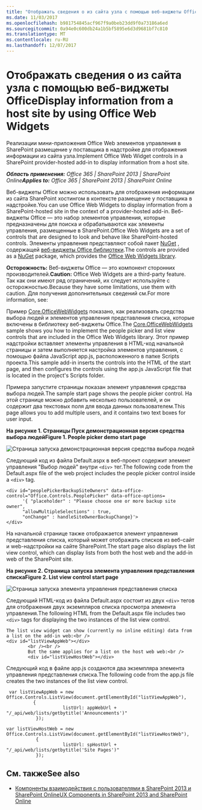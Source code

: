 ```yaml
---
title: "Отображать сведения о из сайта узла с помощью веб-виджеты Office"
ms.date: 11/03/2017
ms.openlocfilehash: b981754845acf967f9a0beb23dd9f0a73186a6ed
ms.sourcegitcommit: 0a94e0c600db24a1b5bf5895e6d3d9681bf7c810
ms.translationtype: MT
ms.contentlocale: ru-RU
ms.lasthandoff: 12/07/2017
---
```

# <a name="display-information-from-a-host-site-by-using-office-web-widgets"></a><span data-ttu-id="c5d0c-102">Отображать сведения о из сайта узла с помощью веб-виджеты Office</span><span class="sxs-lookup"><span data-stu-id="c5d0c-102">Display information from a host site by using Office Web Widgets</span></span>

<span data-ttu-id="c5d0c-103">Реализации мини-приложения Office Web элементов управления в SharePoint размещение у поставщика в надстройке для отображения информации из сайта узла.</span><span class="sxs-lookup"><span data-stu-id="c5d0c-103">Implement Office Web Widget controls in a SharePoint provider-hosted add-in to display information from a host site.</span></span>

<span data-ttu-id="c5d0c-104">_**Область применения:** Office 365 | SharePoint 2013 | SharePoint Online_</span><span class="sxs-lookup"><span data-stu-id="c5d0c-104">_**Applies to:** Office 365 | SharePoint 2013 | SharePoint Online_</span></span>

<span data-ttu-id="c5d0c-105">Веб-виджеты Office можно использовать для отображения информации из сайта SharePoint хостингом в контексте размещение у поставщика в надстройке.</span><span class="sxs-lookup"><span data-stu-id="c5d0c-105">You can use Office Web Widgets to display information from a SharePoint-hosted site in the context of a provider-hosted add-in.</span></span> <span data-ttu-id="c5d0c-106">Веб-виджеты Office — это набор элементов управления, которые предназначены для поиска и обрабатываются как элементы управления, размещенные в SharePoint.</span><span class="sxs-lookup"><span data-stu-id="c5d0c-106">Office Web Widgets are a set of controls that are designed to look and behave like SharePoint-hosted controls.</span></span> <span data-ttu-id="c5d0c-107">Элементы управления представляют собой пакет [NuGet](https://www.nuget.org/) , содержащей [веб-виджеты Office библиотеки](http://www.nuget.org/packages/Microsoft.Office.WebWidgets.Experimental/).</span><span class="sxs-lookup"><span data-stu-id="c5d0c-107">The controls are provided as a [NuGet](https://www.nuget.org/) package, which provides the [Office Web Widgets library](http://www.nuget.org/packages/Microsoft.Office.WebWidgets.Experimental/).</span></span>

<span data-ttu-id="c5d0c-108">**Осторожность:**  Веб-виджеты Office — это компонент сторонних производителей.</span><span class="sxs-lookup"><span data-stu-id="c5d0c-108">**Caution:**  Office Web Widgets are a third-party feature.</span></span> <span data-ttu-id="c5d0c-109">Так как они имеют ряд ограничений, их следует используйте с осторожностью.</span><span class="sxs-lookup"><span data-stu-id="c5d0c-109">Because they have some limitations, use them with caution.</span></span> <span data-ttu-id="c5d0c-110">Для получения дополнительных сведений см.</span><span class="sxs-lookup"><span data-stu-id="c5d0c-110">For more information, see:</span></span>

<span data-ttu-id="c5d0c-111">Пример [Core.OfficeWebWidgets](https://github.com/SharePoint/PnP/tree/dev/Components/Core.OfficeWebWidgets) показано, как реализовать средства выбора людей и элементов управления представления списка, которые включены в библиотеку веб-виджеты Office.</span><span class="sxs-lookup"><span data-stu-id="c5d0c-111">The [Core.OfficeWebWidgets](https://github.com/SharePoint/PnP/tree/dev/Components/Core.OfficeWebWidgets) sample shows you how to implement the people picker and list view controls that are included in the Office Web Widgets library.</span></span> <span data-ttu-id="c5d0c-112">Этот пример надстройки вставляет элементы управления в HTML-код начальной страницы и затем выполняется настройка элементов управления, с помощью файла JavaScript app.js, расположенного в папке Scripts проекта.</span><span class="sxs-lookup"><span data-stu-id="c5d0c-112">This sample add-in inserts the controls into the HTML of the start page, and then configures the controls using the app.js JavaScript file that is located in the project's Scripts folder.</span></span>

<span data-ttu-id="c5d0c-113">Примера запустите страницы показан элемент управления средства выбора людей.</span><span class="sxs-lookup"><span data-stu-id="c5d0c-113">The sample start page shows the people picker control.</span></span> <span data-ttu-id="c5d0c-114">На этой странице можно добавить несколько пользователей, и он содержит два текстовых поля для ввода данных пользователем.</span><span class="sxs-lookup"><span data-stu-id="c5d0c-114">This page allows you to add multiple users, and it contains two text boxes for user input.</span></span>

<span data-ttu-id="c5d0c-115">**На рисунке 1. Страницы Пуск демонстрационная версия средства выбора людей**</span><span class="sxs-lookup"><span data-stu-id="c5d0c-115">**Figure 1. People picker demo start page**</span></span>

![Страница запуска демонстрационная версия средства выбора людей](media/display-information-from-a-host-site-by-using-office-web-widgets/2d6c1585-9615-45c4-b931-a2e0e7d57b3d.png)

<span data-ttu-id="c5d0c-117">Следующий код из файла Default.aspx в веб-проект содержит элемент управления "Выбор людей" внутри `<div>` тег.</span><span class="sxs-lookup"><span data-stu-id="c5d0c-117">The following code from the Default.aspx file of the web project includes the people picker control inside a  `<div>` tag.</span></span>

```
<div id="peoplePickerBackupSiteOwners" data-office-control="Office.Controls.PeoplePicker" data-office-options=
      '{ "placeholder" : "Please choose one or more backup site owner", 
      "allowMultipleSelections" : true,
      "onChange" : handleSiteOwnerBackupChange}'>
</div>

```

<span data-ttu-id="c5d0c-118">На начальной странице также отображается элемент управления представления списка, который может отображать списков из веб-сайт и web-надстройки на сайте SharePoint.</span><span class="sxs-lookup"><span data-stu-id="c5d0c-118">The start page also displays the list view control, which can display lists from both the host web and the add-in web of the SharePoint site.</span></span>

<span data-ttu-id="c5d0c-119">**На рисунке 2. Страница запуска элемента управления представления списка**</span><span class="sxs-lookup"><span data-stu-id="c5d0c-119">**Figure 2. List view control start page**</span></span>

![Страница запуска элемента управления представления списка](media/display-information-from-a-host-site-by-using-office-web-widgets/c8bc86d4-6cae-4dc0-94a4-97a0e5a49c7d.png)

<span data-ttu-id="c5d0c-121">Следующий HTML-код из файла Default.aspx состоит из двух `<div>` тегов для отображения двух экземпляров списка просмотра элемента управления.</span><span class="sxs-lookup"><span data-stu-id="c5d0c-121">The following HTML from the Default.aspx file includes two  `<div>` tags for displaying the two instances of the list view control.</span></span>

```
The list view widget can show (currently no inline editing) data from a list on the add-in web:<br />
<div id="listViewAppWeb"></div>
        <br /><br />
        But the same applies for a list on the host web web:<br />
        <div id="listViewHostWeb"></div>
```

<span data-ttu-id="c5d0c-122">Следующий код в файле app.js создаются два экземпляра элемента управления представления списка.</span><span class="sxs-lookup"><span data-stu-id="c5d0c-122">The following code from the app.js file creates the two instances of the list view control.</span></span>

```
 var listViewAppWeb = new Office.Controls.ListView(document.getElementById("listViewAppWeb"),
          {
                     listUrl: appWebUrl + "/_api/web/lists/getbytitle('Announcements')"
           });

var listViewHostWeb = new Office.Controls.ListView(document.getElementById("listViewHostWeb"),
           {
                     listUrl: spHostUrl + "/_api/web/lists/getbytitle('Site Pages')"
           });
```

## <a name="see-also"></a><span data-ttu-id="c5d0c-123">См. также</span><span class="sxs-lookup"><span data-stu-id="c5d0c-123">See also</span></span>
<span data-ttu-id="c5d0c-124"><a name="bk_addresources"> </a></span><span class="sxs-lookup"><span data-stu-id="c5d0c-124"></span></span>

- [<span data-ttu-id="c5d0c-125">Компоненты взаимодействия с пользователями в SharePoint 2013 и SharePoint Online</span><span class="sxs-lookup"><span data-stu-id="c5d0c-125">UX Components in SharePoint 2013 and SharePoint Online</span></span>](ux-components-in-sharepoint-2013-and-sharepoint-online.md)
